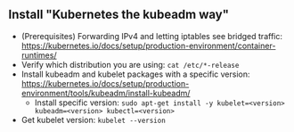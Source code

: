 ## Install "Kubernetes the kubeadm way"

- (Prerequisites) Forwarding IPv4 and letting iptables see bridged traffic: https://kubernetes.io/docs/setup/production-environment/container-runtimes/
- Verify which distribution you are using: `cat /etc/*-release`
- Install kubeadm and kubelet packages with a specific version: https://kubernetes.io/docs/setup/production-environment/tools/kubeadm/install-kubeadm/
  - Install specific version: `sudo apt-get install -y kubelet=<version> kubeadm=<version> kubectl=<version>`
- Get kubelet version: `kubelet --version`  
